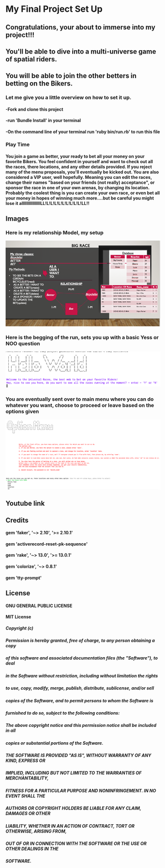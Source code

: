 # My Final Project Set Up

## Congratulations, your about to immerse into my project!!!
## You'll be able to dive into a multi-universe game of spatial riders.
## You will be able to join the other betters in betting on the Bikers.

### Let me give you a little overview on how to set it up.

#### -Fork and clone this project
#### -run 'Bundle Install' in your terminal
#### -On the command line of your terminal run 'ruby bin/run.rb' to run this file


### Play Time

#### You join a game as better, your ready to bet all your money on your favorite Bikers. You feel confident in yourself and want to check out all the races, there locations, and any other details provided. If you reject many of the menu proposals, you'll eventually be kicked out. You are also considered a VIP user, well hopefully. Meaning you can edit the races, change their names "based on your friends (not really) acceptance", or sponsor the race in one of your own arenas, by changing its location. Probably the coolest thing is you can create your own race, or even bet all your money in hopes of winning much more....but be careful you might lose it allllllllllllllllLL!L!L!L!L!L!L!L!L!L!LL!!
####
####
####

## Images
 ### Here is my relationship Model, my setup
 ![alt text](https://github.com/davidka7/ruby-project-guidelines-seattle-web-012720/blob/master/Screen%20Shot%202020-02-13%20at%202.38.20%20PM.png)
 ### Here is the begging of the run, sets you up with a basic Yess or NOO question
 ![alt text](https://github.com/davidka7/ruby-project-guidelines-seattle-web-012720/blob/master/Screen%20Shot%202020-02-14%20at%209.29.11%20AM.png)
 ### You are eventually sent over to main menu where you can do whatever you want, choose to proceed or leave based on the options given
 ![alt text](https://github.com/davidka7/ruby-project-guidelines-seattle-web-012720/blob/master/Screen%20Shot%202020-02-14%20at%209.29.36%20AM.png)
 
 

## Youtube link

## Credits

#### gem 'faker', '~> 2.10', '>= 2.10.1'
#### gem 'activerecord-reset-pk-sequence'
#### gem 'rake', '~> 13.0', '>= 13.0.1'

#### gem 'colorize', '~> 0.8.1'
#### gem 'tty-prompt'




## License
#### GNU GENERAL PUBLIC LICENSE

#### MIT License
##### Copyright (c) <year> <copyright holders>

##### Permission is hereby granted, free of charge, to any person obtaining a copy
##### of this software and associated documentation files (the "Software"), to deal
##### in the Software without restriction, including without limitation the rights
##### to use, copy, modify, merge, publish, distribute, sublicense, and/or sell
##### copies of the Software, and to permit persons to whom the Software is
##### furnished to do so, subject to the following conditions:

##### The above copyright notice and this permission notice shall be included in all
##### copies or substantial portions of the Software.

##### THE SOFTWARE IS PROVIDED "AS IS", WITHOUT WARRANTY OF ANY KIND, EXPRESS OR
##### IMPLIED, INCLUDING BUT NOT LIMITED TO THE WARRANTIES OF MERCHANTABILITY,
##### FITNESS FOR A PARTICULAR PURPOSE AND NONINFRINGEMENT. IN NO EVENT SHALL THE
##### AUTHORS OR COPYRIGHT HOLDERS BE LIABLE FOR ANY CLAIM, DAMAGES OR OTHER
##### LIABILITY, WHETHER IN AN ACTION OF CONTRACT, TORT OR OTHERWISE, ARISING FROM,
##### OUT OF OR IN CONNECTION WITH THE SOFTWARE OR THE USE OR OTHER DEALINGS IN THE
##### SOFTWARE.
